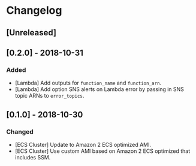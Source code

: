 Changelog
=========

## [Unreleased]

## [0.2.0] - 2018-10-31
### Added
- [Lambda] Add outputs for `function_name` and `function_arn`.
- [Lambda] Add option SNS alerts on Lambda error by passing in SNS topic ARNs to `error_topics`.

## [0.1.0] - 2018-10-30
### Changed
- [ECS Cluster] Update to Amazon 2 ECS optimized AMI.
- [ECS Cluster] Use custom AMI based on Amazon 2 ECS optimized that includes SSM.
